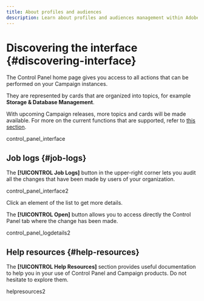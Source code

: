 ```yaml
---
title: About profiles and audiences
description: Learn about profiles and audiences management within Adobe Campaign
---
```


# Discovering the interface {#discovering-interface}

The Control Panel home page gives you access to all actions that can be performed on your Campaign instances.

They are represented by cards that are organized into topics, for example **Storage & Database Management**.

With upcoming Campaign releases, more topics and cards will be made available. For more on the current functions that are supported, refer to [this section]().

control_panel_interface

## Job logs {#job-logs}

The **[!UICONTROL Job Logs]** button in the upper-right corner lets you audit all the changes that have been made by users of your organization.

control_panel_interface2

Click an element of the list to get more details.

The **[!UICONTROL Open]** button allows you to access directly the Control Panel tab where the change has been made.

control_panel_logdetails2

## Help resources {#help-resources}

The **[!UICONTROL Help Resources]** section provides useful documentation to help you in your use of Control Panel and Campaign products. Do not hesitate to explore them.

helpresources2
